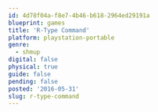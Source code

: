 ```yaml
---
id: 4d78f04a-f8e7-4b46-b618-2964ed29191a
blueprint: games
title: 'R-Type Command'
platform: playstation-portable
genre:
  - shmup
digital: false
physical: true
guide: false
pending: false
posted: '2016-05-31'
slug: r-type-command
---
```

